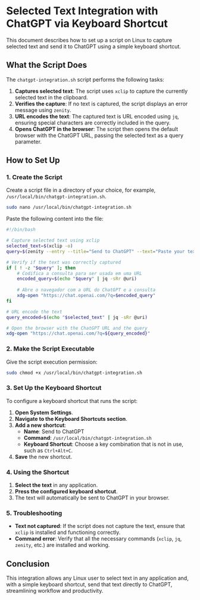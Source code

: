 # Selected Text Integration with ChatGPT via Keyboard Shortcut

This document describes how to set up a script on Linux to capture selected text and send it to ChatGPT using a simple keyboard shortcut.

## What the Script Does

The `chatgpt-integration.sh` script performs the following tasks:

1. **Captures selected text**: The script uses `xclip` to capture the currently selected text in the clipboard.
2. **Verifies the capture**: If no text is captured, the script displays an error message using `zenity`.
3. **URL encodes the text**: The captured text is URL encoded using `jq`, ensuring special characters are correctly included in the query.
4. **Opens ChatGPT in the browser**: The script then opens the default browser with the ChatGPT URL, passing the selected text as a query parameter.

## How to Set Up

### 1. Create the Script

Create a script file in a directory of your choice, for example, `/usr/local/bin/chatgpt-integration.sh`.

```bash
sudo nano /usr/local/bin/chatgpt-integration.sh
```

Paste the following content into the file:

```bash
#!/bin/bash

# Capture selected text using xclip
selected_text=$(xclip -o)
query=$(zenity --entry --title="Send to ChatGPT" --text="Paste your text:" --entry-text="$selected_text")

# Verify if the text was correctly captured
if [ ! -z "$query" ]; then
    # Codifica a consulta para ser usada em uma URL
    encoded_query=$(echo "$query" | jq -sRr @uri)
    
    # Abre o navegador com a URL do ChatGPT e a consulta
    xdg-open "https://chat.openai.com/?q=$encoded_query"
fi

# URL encode the text
query_encoded=$(echo "$selected_text" | jq -sRr @uri)

# Open the browser with the ChatGPT URL and the query
xdg-open "https://chat.openai.com/?q=${query_encoded}"
```

### 2. Make the Script Executable

Give the script execution permission:

```bash
sudo chmod +x /usr/local/bin/chatgpt-integration.sh
```

### 3. Set Up the Keyboard Shortcut

To configure a keyboard shortcut that runs the script:

1. **Open System Settings**.
2. **Navigate to the Keyboard Shortcuts section**.
3. **Add a new shortcut**:
   - **Name**: Send to ChatGPT
   - **Command**: `/usr/local/bin/chatgpt-integration.sh`
   - **Keyboard Shortcut**: Choose a key combination that is not in use, such as `Ctrl+Alt+C`.
4. **Save** the new shortcut.

### 4. Using the Shortcut

1. **Select the text** in any application.
2. **Press the configured keyboard shortcut**.
3. The text will automatically be sent to ChatGPT in your browser.

### 5. Troubleshooting

- **Text not captured**: If the script does not capture the text, ensure that `xclip` is installed and functioning correctly.
- **Command error**: Verify that all the necessary commands (`xclip`, `jq`, `zenity`, etc.) are installed and working.

## Conclusion

This integration allows any Linux user to select text in any application and, with a simple keyboard shortcut, send that text directly to ChatGPT, streamlining workflow and productivity.
